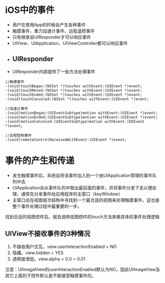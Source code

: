 # iOS中的事件

* 用户在使用App的时候会产生各种事件
* 触摸事件、重力加速计事件、远程遥控事件
* 只有继承自UIResponder才可以响应事件
* UIView、UIApplication、UIViewController都可以响应事件
* ## UIResponder
* UIResponder内部提供了一些方法处理事件

```
//触摸事件
-(void)touchBegan:(NSSet *)touches withEvent:(UIEvent *)event;
-(void)touchMoved:(NSSet *)touches withEvent:(UIEvent *)event;
-(void)touchEnded:(NSSet *)touches withEvent:(UIEvent *)event;
-(void)touchCanceled:(NSSet *)touches withEvent:(UIEvent *)event;

//加速计事件
-(void)motionBegan:(UIEventSubtype)motion withEvent:(UIEvent *)event;
-(void)motionEnded:(UIEventSubtype)motion withEvent:(UIEvent *)event;
-(void)motionCanceled:(UIEventSubtype)motion withEvent:(UIEvent *)event;

//远程控制事件
-(void)remoteControlReceivedWithEvent:(UIEvent *)event;
```

# 事件的产生和传递

* 发生触摸事件后，系统会将该事件加入到一个由UIApplication管理的事件队列中去
* UIApplication会从事件队列中取出最前面的事件，并将事件分发下去以便处理，通常先分发事件给应用程序的主窗口（keyWindow）
* 主窗口会在视图层次结构中寻找到一个最合适的视图来处理触摸事件，这也是整个事件处理过程中最重要的一步。



找到合适的视图控件后，就会调用视图控件的touch方法来做具体的事件处理逻辑



## UIView不接收事件的3种情况

1. 不接收用户交互。view.userInteractionEnabled = NO
2. 隐藏。view.hidden = YES
3. 透明度很低。view.alpha = 0.0 ~ 0.01



注意：UIImageView的userInteractionEnabled默认为NO，因此UIImageView及其它上面的子控件默认是不能接受触摸事件的。



